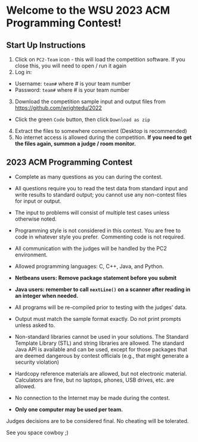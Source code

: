 # Welcome to the WSU 2023 ACM Programming Contest!

## Start Up Instructions

1. Click on `PC2-Team` icon - this will load the competition software.  If you close this, you will need to open / run it again
2. Log in:
  - Username: `team#` where # is your team number
  - Password: `team#` where # is your team number
3. Download the competition sample input and output files from https://github.com/wrightedu/2022
  - Click the green `Code` button, then click `Download as zip`
4. Extract the files to somewhere convenient (Desktop is recommended)
5. No internet access is allowed during the competition.  **If you need to get the files again, summon a judge / room monitor.**

## 2023 ACM Programming Contest
* Complete as many questions as you can during the contest. 

* All questions require you to read the test data from standard input and write results to standard output; you cannot use any non-contest files for input or output. 

* The input to problems will consist of multiple test cases unless otherwise noted. 

* Programming style is not considered in this contest. You are free to code in whatever style you prefer.  Commenting code is not required. 

* All communication with the judges will be handled by the PC2 environment. 

* Allowed programming languages: C, C++, Java, and Python. 

* **Netbeans users: Remove package statement before you submit** 

* **Java users: remember to call `nextLine()` on a scanner after reading in an integer when needed.**

* All programs will be re-compiled prior to testing with the judges’ data. 

* Output must match the sample format exactly. Do not print prompts unless asked to. 

* Non-standard libraries cannot be used in your solutions. The Standard Template Library (STL) and string libraries are allowed. The standard Java API is available and can be used, except for those packages that are deemed dangerous by contest officials (e.g., that might generate a security violation) 

* Hardcopy reference materials are allowed, but not electronic material. Calculators are fine, but no laptops, phones, USB drives, etc. are allowed.  

* No connection to the Internet may be made during the contest. 

* **Only one computer may be used per team.**

Judges decisions are to be considered final. No cheating will be tolerated. 

See you space cowboy ;)
